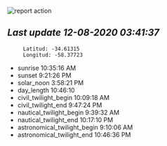 ![report action](https://github.com/matiasz8/actions-for-reports/workflows/report%20action/badge.svg?branch=develop) 


## *****Last update 12-08-2020 03:41:37*****



		 Latitud: -34.61315
		 Longitud: -58.37723

 - sunrise 	 10:35:16 AM
 - sunset 	 9:21:26 PM
 - solar_noon 	 3:58:21 PM
 - day_length 	 10:46:10
 - civil_twilight_begin 	 10:09:18 AM
 - civil_twilight_end 	 9:47:24 PM
 - nautical_twilight_begin 	 9:39:32 AM
 - nautical_twilight_end 	 10:17:10 PM
 - astronomical_twilight_begin 	 9:10:06 AM
 - astronomical_twilight_end 	 10:46:36 PM
